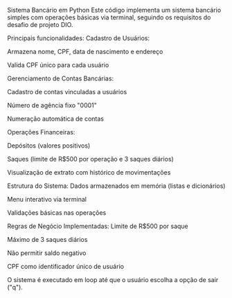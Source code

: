 Sistema Bancário em Python
Este código implementa um sistema bancário simples com operações básicas via terminal, seguindo os requisitos do desafio de projeto DIO.

Principais funcionalidades:
Cadastro de Usuários:

Armazena nome, CPF, data de nascimento e endereço

Valida CPF único para cada usuário

Gerenciamento de Contas Bancárias:

Cadastro de contas vinculadas a usuários

Número de agência fixo "0001"

Numeração automática de contas

Operações Financeiras:

Depósitos (valores positivos)

Saques (limite de R$500 por operação e 3 saques diários)

Visualização de extrato com histórico de movimentações

Estrutura do Sistema:
Dados armazenados em memória (listas e dicionários)

Menu interativo via terminal

Validações básicas nas operações

Regras de Negócio Implementadas:
Limite de R$500 por saque

Máximo de 3 saques diários

Não permitir saldo negativo

CPF como identificador único de usuário

O sistema é executado em loop até que o usuário escolha a opção de sair ("q").

